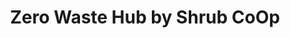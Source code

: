 ---
title: "Zero Waste Hub by Shrub CoOp"
url: /edinburgh/zero-waste-hub-by-shrub-coop/
shop: doityourself
---